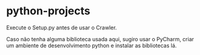 # python-projects

Execute o Setup.py antes de usar o Crawler.

Caso não tenha alguma biblioteca usada aqui, sugiro usar o PyCharm, criar um ambiente de desenvolvimento python e instalar as bibliotecas lá.